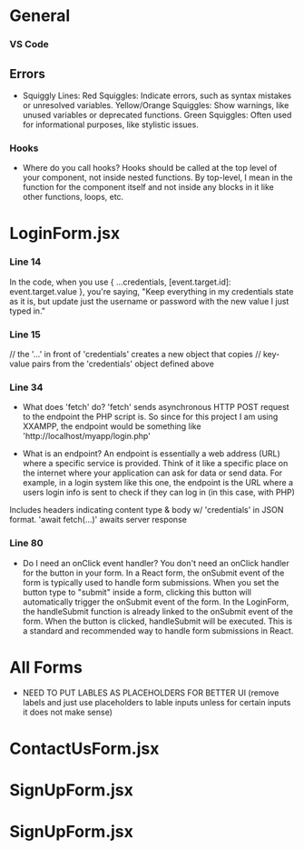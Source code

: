 # General #
### VS Code
## Errors
- Squiggly Lines:
Red Squiggles: Indicate errors, such as syntax mistakes or unresolved variables.
Yellow/Orange Squiggles: Show warnings, like unused variables or deprecated functions.
Green Squiggles: Often used for informational purposes, like stylistic issues.

### Hooks
- Where do you call hooks?
Hooks should be called at the top level of your component, not inside nested functions. 
By top-level, I mean in the function for the component itself and not inside any blocks in it like other functions, loops, etc.

# LoginForm.jsx #
### Line 14
In the code, when you use
{ ...credentials, [event.target.id]: event.target.value },
you're saying, "Keep everything in my credentials state as it is, but update just the
username or password with the new value I just typed in."

### Line 15
// the '...' in front of 'credentials' creates a new object that copies
// key-value pairs from the 'credentials' object defined above

### Line 34
- What does 'fetch' do?
'fetch' sends asynchronous HTTP POST request to the endpoint the PHP script is.
So since for this project I am using XXAMPP, the endpoint would be something like
'http://localhost/myapp/login.php'

- What is an endpoint?
An endpoint is essentially a web address (URL) where a specific service is provided. Think of it like a specific place on the internet where your application can ask for data or send data. For example, in a login system like this one, the endpoint is the URL where a users login info is sent to check if they can log in (in this case, with PHP)

Includes headers indicating content type & body w/ 'credentials' in JSON format.
'await fetch(...)' awaits server response

### Line 80
- Do I need an onClick event handler?
You don't need an onClick handler for the button in your form. In a React form, the onSubmit event of the form is typically used to handle form submissions. When you set the button type to "submit" inside a form, clicking this button will automatically trigger the onSubmit event of the form.
In the LoginForm, the handleSubmit function is already linked to the onSubmit event of the form. When the button is clicked, handleSubmit will be executed. This is a standard and recommended way to handle form submissions in React.

# All Forms #
* NEED TO PUT LABLES AS PLACEHOLDERS FOR BETTER UI (remove labels and just use placeholders to lable inputs unless for certain inputs it does not make sense)

# ContactUsForm.jsx #

# SignUpForm.jsx #

# SignUpForm.jsx #
